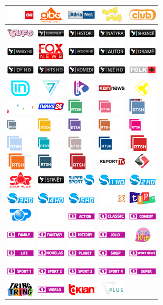 | ![](https://raw.githubusercontent.com/RevGear/logo/master/Countries/AL/A2.png) | ![](https://raw.githubusercontent.com/RevGear/logo/master/Countries/AL/ABC-News.png) | ![](https://raw.githubusercontent.com/RevGear/logo/master/Countries/AL/Adria-Net.png) | ![](https://raw.githubusercontent.com/RevGear/logo/master/Countries/AL/Bang-Bang.png) | ![](https://raw.githubusercontent.com/RevGear/logo/master/Countries/AL/Club-TV.png) | 
|:---:|:---:|:---:|:---:|:---:| 
| ![](https://raw.githubusercontent.com/RevGear/logo/master/Countries/AL/Cufo.png) | ![](https://raw.githubusercontent.com/RevGear/logo/master/Countries/AL/Euro-Film.png) | ![](https://raw.githubusercontent.com/RevGear/logo/master/Countries/AL/Explorer-Histori.png) | ![](https://raw.githubusercontent.com/RevGear/logo/master/Countries/AL/Explorer-Natyra.png) | ![](https://raw.githubusercontent.com/RevGear/logo/master/Countries/AL/Explorer-Shkence.png) | 
| ![](https://raw.githubusercontent.com/RevGear/logo/master/Countries/AL/Family.png) | ![](https://raw.githubusercontent.com/RevGear/logo/master/Countries/AL/Fax-News.png) | ![](https://raw.githubusercontent.com/RevGear/logo/master/Countries/AL/Film-Aksion.png) | ![](https://raw.githubusercontent.com/RevGear/logo/master/Countries/AL/Film-Autor.png) | ![](https://raw.githubusercontent.com/RevGear/logo/master/Countries/AL/Film-Drame.png) | 
| ![](https://raw.githubusercontent.com/RevGear/logo/master/Countries/AL/Film-Dy.png) | ![](https://raw.githubusercontent.com/RevGear/logo/master/Countries/AL/Film-Hits.png) | ![](https://raw.githubusercontent.com/RevGear/logo/master/Countries/AL/Film-Komedi.png) | ![](https://raw.githubusercontent.com/RevGear/logo/master/Countries/AL/Film-Nje.png) | ![](https://raw.githubusercontent.com/RevGear/logo/master/Countries/AL/Folk-Plus.png) | 
| ![](https://raw.githubusercontent.com/RevGear/logo/master/Countries/AL/I-N-TV.png) | ![](https://raw.githubusercontent.com/RevGear/logo/master/Countries/AL/Kanali7.png) | ![](https://raw.githubusercontent.com/RevGear/logo/master/Countries/AL/Klan-Music.png) | ![](https://raw.githubusercontent.com/RevGear/logo/master/Countries/AL/Klan-News.png) | ![](https://raw.githubusercontent.com/RevGear/logo/master/Countries/AL/Klan-Plus.png) | 
| ![](https://raw.githubusercontent.com/RevGear/logo/master/Countries/AL/Muse.png) | ![](https://raw.githubusercontent.com/RevGear/logo/master/Countries/AL/News24.png) | ![](https://raw.githubusercontent.com/RevGear/logo/master/Countries/AL/R-T-S-H-Agro.png) | ![](https://raw.githubusercontent.com/RevGear/logo/master/Countries/AL/R-T-S-H-Femije.png) | ![](https://raw.githubusercontent.com/RevGear/logo/master/Countries/AL/R-T-S-H-Film.png) | 
| ![](https://raw.githubusercontent.com/RevGear/logo/master/Countries/AL/R-T-S-H-Gjirokastra.png) | ![](https://raw.githubusercontent.com/RevGear/logo/master/Countries/AL/R-T-S-H-Korca.png) | ![](https://raw.githubusercontent.com/RevGear/logo/master/Countries/AL/R-T-S-H-Kukesi.png) | ![](https://raw.githubusercontent.com/RevGear/logo/master/Countries/AL/R-T-S-H-Kuvend.png) | ![](https://raw.githubusercontent.com/RevGear/logo/master/Countries/AL/R-T-S-H-Muzike.png) | 
| ![](https://raw.githubusercontent.com/RevGear/logo/master/Countries/AL/R-T-S-H-Plus.png) | ![](https://raw.githubusercontent.com/RevGear/logo/master/Countries/AL/R-T-S-H-Shkolle.png) | ![](https://raw.githubusercontent.com/RevGear/logo/master/Countries/AL/R-T-S-H-Shqip.png) | ![](https://raw.githubusercontent.com/RevGear/logo/master/Countries/AL/R-T-S-H-Sport.png) | ![](https://raw.githubusercontent.com/RevGear/logo/master/Countries/AL/R-T-S-H1.png) | 
| ![](https://raw.githubusercontent.com/RevGear/logo/master/Countries/AL/R-T-S-H2.png) | ![](https://raw.githubusercontent.com/RevGear/logo/master/Countries/AL/R-T-S-H24.png) | ![](https://raw.githubusercontent.com/RevGear/logo/master/Countries/AL/R-T-S-H3.png) | ![](https://raw.githubusercontent.com/RevGear/logo/master/Countries/AL/Report-TV.png) | ![](https://raw.githubusercontent.com/RevGear/logo/master/Countries/AL/S-TV-Folk.png) | 
| ![](https://raw.githubusercontent.com/RevGear/logo/master/Countries/AL/Star-Plus.png) | ![](https://raw.githubusercontent.com/RevGear/logo/master/Countries/AL/Stinet.png) | ![](https://raw.githubusercontent.com/RevGear/logo/master/Countries/AL/Super-Sport.png) | ![](https://raw.githubusercontent.com/RevGear/logo/master/Countries/AL/Super-Sport1.png) | ![](https://raw.githubusercontent.com/RevGear/logo/master/Countries/AL/Super-Sport2.png) | 
| ![](https://raw.githubusercontent.com/RevGear/logo/master/Countries/AL/Super-Sport3.png) | ![](https://raw.githubusercontent.com/RevGear/logo/master/Countries/AL/Super-Sport4.png) | ![](https://raw.githubusercontent.com/RevGear/logo/master/Countries/AL/Super-Sport5.png) | ![](https://raw.githubusercontent.com/RevGear/logo/master/Countries/AL/Syri-TV.png) | ![](https://raw.githubusercontent.com/RevGear/logo/master/Countries/AL/Tip-TV.png) | 
| ![](https://raw.githubusercontent.com/RevGear/logo/master/Countries/AL/Top-Channel.png) | ![](https://raw.githubusercontent.com/RevGear/logo/master/Countries/AL/Top-News.png) | ![](https://raw.githubusercontent.com/RevGear/logo/master/Countries/AL/Tring-Action.png) | ![](https://raw.githubusercontent.com/RevGear/logo/master/Countries/AL/Tring-Classic.png) | ![](https://raw.githubusercontent.com/RevGear/logo/master/Countries/AL/Tring-Comedy.png) | 
| ![](https://raw.githubusercontent.com/RevGear/logo/master/Countries/AL/Tring-Family.png) | ![](https://raw.githubusercontent.com/RevGear/logo/master/Countries/AL/Tring-Fantasy.png) | ![](https://raw.githubusercontent.com/RevGear/logo/master/Countries/AL/Tring-History.png) | ![](https://raw.githubusercontent.com/RevGear/logo/master/Countries/AL/Tring-Jolly.png) | ![](https://raw.githubusercontent.com/RevGear/logo/master/Countries/AL/Tring-Kids.png) | 
| ![](https://raw.githubusercontent.com/RevGear/logo/master/Countries/AL/Tring-Life.png) | ![](https://raw.githubusercontent.com/RevGear/logo/master/Countries/AL/Tring-Novelas.png) | ![](https://raw.githubusercontent.com/RevGear/logo/master/Countries/AL/Tring-Planet.png) | ![](https://raw.githubusercontent.com/RevGear/logo/master/Countries/AL/Tring-Shqip.png) | ![](https://raw.githubusercontent.com/RevGear/logo/master/Countries/AL/Tring-Sport-News.png) | 
| ![](https://raw.githubusercontent.com/RevGear/logo/master/Countries/AL/Tring-Sport1.png) | ![](https://raw.githubusercontent.com/RevGear/logo/master/Countries/AL/Tring-Sport2.png) | ![](https://raw.githubusercontent.com/RevGear/logo/master/Countries/AL/Tring-Sport3.png) | ![](https://raw.githubusercontent.com/RevGear/logo/master/Countries/AL/Tring-Sport4.png) | ![](https://raw.githubusercontent.com/RevGear/logo/master/Countries/AL/Tring-Super.png) | 
| ![](https://raw.githubusercontent.com/RevGear/logo/master/Countries/AL/Tring-Tring.png) | ![](https://raw.githubusercontent.com/RevGear/logo/master/Countries/AL/Tring-World.png) | ![](https://raw.githubusercontent.com/RevGear/logo/master/Countries/AL/TV-Klan.png) | ![](https://raw.githubusercontent.com/RevGear/logo/master/Countries/AL/Vizion-Plus.png)  | 

